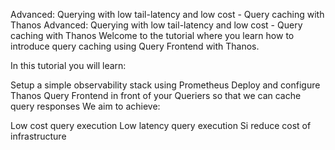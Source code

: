 Advanced: Querying with low tail-latency and low cost - Query caching with Thanos
Advanced: Querying with low tail-latency and low cost - Query caching with Thanos
Welcome to the tutorial where you learn how to introduce query caching using Query Frontend with Thanos.

In this tutorial you will learn:

Setup a simple observability stack using Prometheus
Deploy and configure Thanos Query Frontend in front of your Queriers so that we can cache query responses
We aim to achieve:

Low cost query execution
Low latency query execution
Si reduce cost of infrastructure